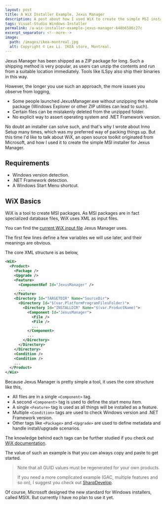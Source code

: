 ```yaml
---
layout: post
title: A WiX Installer Example, Jexus Manager
description: A post about how I used WiX to create the simple MSI installer for Jexus Manager.
tags: Visual-Studio Windows-Installer
permalink: /a-wix-installer-example-jexus-manager-640b6586c27c
excerpt_separator: <!--more-->
image:
  path: /images/ikea-montreal.jpg
  alt: Copyright © Lex Li. IKEA store, Montreal.
---
```


Jexus Manager has been shipped as a ZIP package for long. Such a shipping method is very popular, as users can unzip the contents and run from a suitable location immediately. Tools like ILSpy also ship their binaries in this way.

However, the longer you use such an approach, the more issues you observe from logging,

* Some people launched JexusManager.exe without unzipping the whole package (Windows Explorer or other ZIP utilities can lead to such).
* Certain files can be mistakenly deleted from the unzipped folder.
* No explicit way to assert operating system and .NET Framework version.

No doubt an installer can solve such, and that's why I wrote about Inno Setup many times, which was my preferred way of packing things up. But this time I'd like to talk about WiX, an open source toolkit originated from Microsoft, and how I used it to create the simple MSI installer for Jexus Manager.
<!--more-->

## Requirements

* Windows version detection.
* .NET Framework detection.
* A Windows Start Menu shortcut.

## WiX Basics

WiX is a tool to create MSI packages. As MSI packages are in fact specialized database files, WiX uses XML as input files.

You can find the [current WiX input file](https://github.com/jexuswebserver/JexusManager/blob/master/Setup/Product.wxs) Jexus Manager uses.

The first few lines define a few variables we will use later, and their meanings are obvious.

The core XML structure is as below,

``` xml
<WiX>
  <Product>
    <Package />
    <Upgrade />
    <Feature>
      <ComponentRef Id="JexusManager" />
      ...
    </Feature>
    <Directory Id="TARGETDIR" Name="SourceDir">
      <Directory Id="$(var.PlatformProgramFilesFolder)">
        <Directory Id="INSTALLDIR" Name="$(var.ProductName)">
          <Component Id="JexusManager">
            <File />
            <File />
            ...
          </Component>
          ...
        </Directory>
      </Directory>
    </Directory>
    <Condition />
    <Condition />
    ...
  </Product>
</Wix>
```

Because Jexus Manager is pretty simple a tool, it uses the core structure like this,

* All files are in a single `<Component>` tag.
* A second `<Component>` tag is used to define the start menu item.
* A single `<Feature>` tag is used as all things will be installed as a feature.
* Multiple `<Condition>` tags are used to check Windows version and .NET Framework version.
* Other tags like `<Package>` and `<Upgrade>` are used to define metadata and handle install/upgrade scenarios.

The knowledge behind each tags can be further studied if you check out [WiX documentation](https://wixtoolset.org/docs/intro/).

The value of such an example is that you can always copy and paste to get started.

> Note that all GUID values must be regenerated for your own products.
>
> If you need a more complicated example (GAC, multiple features and so on), I suggest you check out [SharpDevelop](https://github.com/icsharpcode/SharpDevelop/tree/master/src/Setup).

Of course, Microsoft designed the new standard for Windows installers, called MSIX. But currently I have no plan to use it yet.

